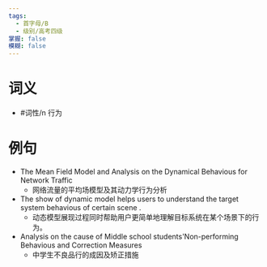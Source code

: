 ```yaml
---
tags:
  - 首字母/B
  - 级别/高考四级
掌握: false
模糊: false
---
```

# 词义
- #词性/n  行为
# 例句
- The Mean Field Model and Analysis on the Dynamical Behavious for Network Traffic
	- 网络流量的平均场模型及其动力学行为分析
- The show of dynamic model helps users to understand the target system behavious of certain scene .
	- 动态模型展现过程同时帮助用户更简单地理解目标系统在某个场景下的行为。
- Analysis on the cause of Middle school students'Non-performing Behavious and Correction Measures
	- 中学生不良品行的成因及矫正措施
